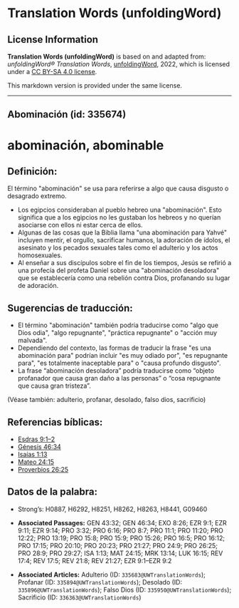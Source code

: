 # Translation Words (unfoldingWord)

## License Information

**Translation Words (unfoldingWord)** is based on and adapted from: _unfoldingWord® Translation Words_, [unfoldingWord](https://unfoldingword.org/utw), 2022, which is licensed under a [CC BY-SA 4.0 license](https://creativecommons.org/licenses/by-sa/4.0/legalcode.en).

This markdown version is provided under the same license.



--------------------------------

## Abominación (id: 335674)

abominación, abominable
=======================

Definición:
-----------

El término "abominación" se usa para referirse a algo que causa disgusto o desagrado extremo.

* Los egipcios consideraban al pueblo hebreo una "abominación". Esto significa que a los egipcios no les gustaban los hebreos y no querían asociarse con ellos ni estar cerca de ellos.
* Algunas de las cosas que la Biblia llama "una abominación para Yahvé" incluyen mentir, el orgullo, sacrificar humanos, la adoración de ídolos, el asesinato y los pecados sexuales tales como el adulterio y los actos homosexuales.
* Al enseñar a sus discípulos sobre el fin de los tiempos, Jesús se refirió a una profecía del profeta Daniel sobre una "abominación desoladora" que se establecería como una rebelión contra Dios, profanando su lugar de adoración.

Sugerencias de traducción:
--------------------------

* El término "abominación" también podría traducirse como "algo que Dios odia", "algo repugnante", "práctica repugnante" o "acción muy malvada".
* Dependiendo del contexto, las formas de traducir la frase "es una abominación para" podrían incluir "es muy odiado por", "es repugnante para", "es totalmente inaceptable para" o "causa profundo disgusto".
* La frase “abominación desoladora” podría traducirse como “objeto profanador que causa gran daño a las personas” o “cosa repugnante que causa gran tristeza”.

(Véase también: adulterio, profanar, desolado, falso dios, sacrificio)

Referencias bíblicas:
---------------------

* [Esdras 9:1–2](https://ref.ly/Ezra9:1-Ezra9:2)
* [Génesis 46:34](https://ref.ly/Gen46:34)
* [Isaías 1:13](https://ref.ly/Isa1:13)
* [Mateo 24:15](https://ref.ly/Matt24:15)
* [Proverbios 26:25](https://ref.ly/Prov26:25)

Datos de la palabra:
--------------------

* Strong’s: H0887, H6292, H8251, H8262, H8263, H8441, G09460

* **Associated Passages:** GEN 43:32; GEN 46:34; EXO 8:26; EZR 9:1; EZR 9:11; EZR 9:14; PRO 3:32; PRO 6:16; PRO 8:7; PRO 11:1; PRO 11:20; PRO 12:22; PRO 13:19; PRO 15:8; PRO 15:9; PRO 15:26; PRO 16:5; PRO 16:12; PRO 17:15; PRO 20:10; PRO 20:23; PRO 21:27; PRO 24:9; PRO 26:25; PRO 28:9; PRO 29:27; ISA 1:13; MAT 24:15; MRK 13:14; LUK 16:15; REV 17:4; REV 17:5; REV 21:8; REV 21:27; EZR 9:1–EZR 9:2
* **Associated Articles:** Adulterio (ID: `335683@UWTranslationWords`); Profanar (ID: `335894@UWTranslationWords`); Desolado (ID: `335896@UWTranslationWords`); Falso Dios (ID: `335950@UWTranslationWords`); Sacrificio (ID: `336363@UWTranslationWords`)

